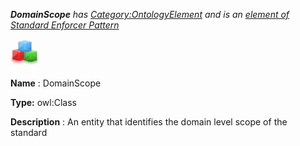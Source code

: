 ___DomainScope__ 
 has
 [Category:OntologyElement](../../Category/OntologyElement "Category:OntologyElement") 
 and is an
 [element of](../../Property/ElementOf "Property:ElementOf") 
[Standard Enforcer Pattern](../../Submissions/Standard_Enforcer_Pattern "Submissions:Standard Enforcer Pattern")_




  





[![Class](../images/thumb/2/27/Class.gif/45px-Class.gif)](../../Image/Class.gif "Class")


__Name__ 
 : DomainScope
 



__Type:__ 
 owl:Class
 



__Description__ 
 : An entity that identifies the domain level scope of the standard